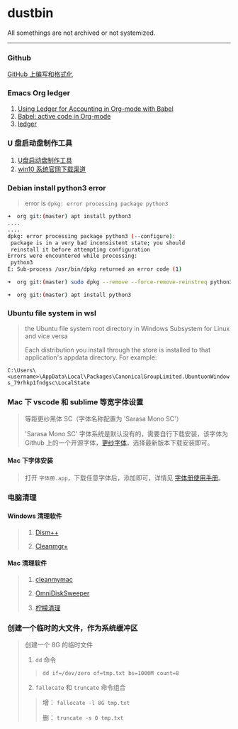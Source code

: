 # dustbin

All somethings are not archived or not systemized.

---

### Github
[GitHub 上编写和格式化](https://docs.github.com/cn/github/writing-on-github/getting-started-with-writing-and-formatting-on-github)

### Emacs Org ledger
1. [Using Ledger for Accounting in Org-mode with Babel](https://orgmode.org/worg/org-contrib/babel/languages/ob-doc-ledger.html)
2. [Babel: active code in Org-mode](https://orgmode.org/worg/org-contrib/babel/index.html)
3. [ledger](https://www.ledger-cli.org/docs.html)

### U 盘启动盘制作工具
1. [U盘启动盘制作工具](https://windows.pingsheme.com/up.html)
2. [win10 系统官网下载渠道](https://www.microsoft.com/zh-cn/software-download/windows10ISO)

### Debian install python3 error
> error is `dpkg: error processing package python3`

```bash
➜  org git:(master) apt install python3
....
....
dpkg: error processing package python3 (--configure):
 package is in a very bad inconsistent state; you should
 reinstall it before attempting configuration
Errors were encountered while processing:
 python3
E: Sub-process /usr/bin/dpkg returned an error code (1)

➜  org git:(master) sudo dpkg --remove --force-remove-reinstreq python3

➜  org git:(master) apt install python3
```

### Ubuntu file system in wsl
> the Ubuntu file system root directory in Windows Subsystem for Linux and vice versa
>
> Each distribution you install through the store is installed to that application's appdata directory.
> For example:

`C:\Users\<username>\AppData\Local\Packages\CanonicalGroupLimited.UbuntuonWindows_79rhkp1fndgsc\LocalState`

### Mac 下 vscode 和 sublime 等宽字体设置
> 等距更纱黑体 SC（字体名称配置为 'Sarasa Mono SC'）
>
>  'Sarasa Mono SC' 字体系统是默认没有的，需要自行下载安装，该字体为 Github 上的一个开源字体，[更纱字体](https://github.com/be5invis/Sarasa-Gothic/releases)，选择最新版本下载安装即可。
#### Mac 下字体安装
> 打开 `字体册.app`，下载任意字体后，添加即可，详情见 [字体册使用手册](https://support.apple.com/zh-cn/guide/font-book/welcome/mac)。 

### 电脑清理
#### Windows 清理软件
> 1. [Dism++](https://www.chuyu.me/zh-Hans/)
>
> 2. [Cleanmgr+](https://www.softpedia.com/get/Security/Secure-cleaning/Cleanmgr.shtml)

#### Mac 清理软件
> 1. [cleanmymac](https://cleanmymac.cn/)
>
> 2. [OmniDiskSweeper](https://www.omnigroup.com/more)
>
> 3. [柠檬清理](https://lemon.qq.com/)

### 创建一个临时的大文件，作为系统缓冲区
> 创建一个 8G 的临时文件
>
> 1. `dd` 命令
>>
>> `dd if=/dev/zero of=tmp.txt bs=1000M count=8`
>
> 2. `fallocate` 和 `truncate` 命令组合
>>
>> 增： `fallocate -l 8G tmp.txt`
>>
>> 删： `truncate -s 0 tmp.txt`